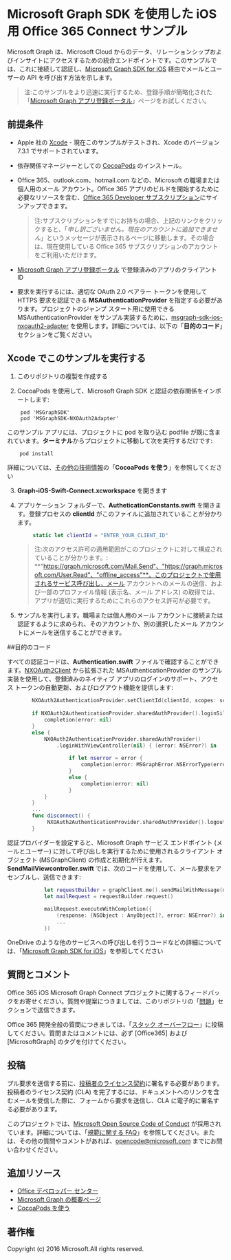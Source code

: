 # <a name="office-365-connect-sample-for-ios-using-the-microsoft-graph-sdk"></a>Microsoft Graph SDK を使用した iOS 用 Office 365 Connect サンプル

Microsoft Graph は、Microsoft Cloud からのデータ、リレーションシップおよびインサイトにアクセスするための統合エンドポイントです。このサンプルでは、これに接続して認証し、[Microsoft Graph SDK for iOS](https://github.com/microsoftgraph/msgraph-sdk-ios) 経由でメールとユーザーの API を呼び出す方法を示します。

> 注:このサンプルをより迅速に実行するため、登録手順が簡略化された「[Microsoft Graph アプリ登録ポータル](https://graph.microsoft.io/en-us/app-registration)」ページをお試しください。
 
## <a name="prerequisites"></a>前提条件
* Apple 社の [Xcode](https://developer.apple.com/xcode/downloads/) - 現在このサンプルがテストされ、Xcode のバージョン 7.3.1 でサポートされています。
* 依存関係マネージャーとしての [CocoaPods](https://guides.cocoapods.org/using/using-cocoapods.html) のインストール。
* Office 365、outlook.com、hotmail.com などの、Microsoft の職場または個人用のメール アカウント。Office 365 アプリのビルドを開始するために必要なリソースを含む、[Office 365 Developer サブスクリプション](https://aka.ms/devprogramsignup)にサインアップできます。

     > 注:サブスクリプションをすでにお持ちの場合、上記のリンクをクリックすると、「*申し訳ございません。現在のアカウントに追加できません*」というメッセージが表示されるページに移動します。その場合は、現在使用している Office 365 サブスクリプションのアカウントをご利用いただけます。    
* [Microsoft Graph アプリ登録ポータル](https://graph.microsoft.io/en-us/app-registration) で登録済みのアプリのクライアント ID
* 要求を実行するには、適切な OAuth 2.0 ベアラー トークンを使用して HTTPS 要求を認証できる **MSAuthenticationProvider** を指定する必要があります。プロジェクトのジャンプ スタート用に使用できる MSAuthenticationProvider をサンプル実装するために、[msgraph-sdk-ios-nxoauth2-adapter](https://github.com/microsoftgraph/msgraph-sdk-ios-nxoauth2-adapter) を使用します。詳細については、以下の「**目的のコード**」セクションをご覧ください。

       
## <a name="running-this-sample-in-xcode"></a>Xcode でこのサンプルを実行する

1. このリポジトリの複製を作成する
2. CocoaPods を使用して、Microsoft Graph SDK と認証の依存関係をインポートします:
        
        pod 'MSGraphSDK'
        pod 'MSGraphSDK-NXOAuth2Adapter'


 このサンプル アプリには、プロジェクトに pod を取り込む podfile が既に含まれています。**ターミナル**からプロジェクトに移動して次を実行するだけです: 
        
        pod install
        
   詳細については、[その他の技術情報](#AdditionalResources)の「**CocoaPods を使う**」を参照してください
  
3. **Graph-iOS-Swift-Connect.xcworkspace** を開きます
4. アプリケーション フォルダーで、**AutheticationConstants.swift** を開きます。登録プロセスの **clientId** がこのファイルに追加されていることが分かります。

   ```swift
        static let clientId = "ENTER_YOUR_CLIENT_ID"
   ```    
    > 注:次のアクセス許可の適用範囲がこのプロジェクトに対して構成されていることが分かります。: **"https://graph.microsoft.com/Mail.Send"、"https://graph.microsoft.com/User.Read"、"offline_access"**。このプロジェクトで使用されるサービス呼び出し、メール アカウントへのメールの送信、および一部のプロファイル情報 (表示名、メール アドレス) の取得では、アプリが適切に実行するためにこれらのアクセス許可が必要です。


5. サンプルを実行します。職場または個人用のメール アカウントに接続または認証するように求められ、そのアカウントか、別の選択したメール アカウントにメールを送信することができます。


##<a name="code-of-interest"></a>目的のコード

すべての認証コードは、**Authentication.swift** ファイルで確認することができます。[NXOAuth2Client](https://github.com/nxtbgthng/OAuth2Client) から拡張された MSAuthenticationProvider のサンプル実装を使用して、登録済みのネイティブ アプリのログインのサポート、アクセス トークンの自動更新、およびログアウト機能を提供します:
```swift
        NXOAuth2AuthenticationProvider.setClientId(clientId, scopes: scopes)
        
        if NXOAuth2AuthenticationProvider.sharedAuthProvider().loginSilent() == true {
            completion(error: nil)
        }
        else {
            NXOAuth2AuthenticationProvider.sharedAuthProvider()
                .loginWithViewController(nil) { (error: NSError?) in
                    
                    if let nserror = error {
                        completion(error: MSGraphError.NSErrorType(error: nserror))
                    }
                    else {
                        completion(error: nil)
                    }
            }
        }
        ...
        func disconnect() {
             NXOAuth2AuthenticationProvider.sharedAuthProvider().logout()
        }

```


認証プロバイダーを設定すると、Microsoft Graph サービス エンドポイント (メールとユーザー) に対して呼び出しを実行するために使用されるクライアント オブジェクト (MSGraphClient) の作成と初期化が行えます。**SendMailViewcontroller.swift** では、次のコードを使用して、メール要求をアセンブルし、送信できます:

```swift
            let requestBuilder = graphClient.me().sendMailWithMessage(message, saveToSentItems: false)
            let mailRequest = requestBuilder.request()
            
            mailRequest.executeWithCompletion({
                (response: [NSObject : AnyObject]?, error: NSError?) in
                ...
            })

```

OneDrive のような他のサービスへの呼び出しを行うコードなどの詳細については、「[Microsoft Graph SDK for iOS](https://github.com/microsoftgraph/msgraph-sdk-ios)」を参照してください

## <a name="questions-and-comments"></a>質問とコメント

Office 365 iOS Microsoft Graph Connect プロジェクトに関するフィードバックをお寄せください。質問や提案につきましては、このリポジトリの「[問題]()」セクションで送信できます。

Office 365 開発全般の質問につきましては、「[スタック オーバーフロー](http://stackoverflow.com/questions/tagged/Office365+API)」に投稿してください。質問またはコメントには、必ず [Office365] および [MicrosoftGraph] のタグを付けてください。

## <a name="contributing"></a>投稿
プル要求を送信する前に、[投稿者のライセンス契約](https://cla.microsoft.com/)に署名する必要があります。投稿者のライセンス契約 (CLA) を完了するには、ドキュメントへのリンクを含むメールを受信した際に、フォームから要求を送信し、CLA に電子的に署名する必要があります。 

このプロジェクトでは、[Microsoft Open Source Code of Conduct](https://opensource.microsoft.com/codeofconduct/) が採用されています。詳細については、「[規範に関する FAQ](https://opensource.microsoft.com/codeofconduct/faq/)」を参照してください。または、その他の質問やコメントがあれば、[opencode@microsoft.com](mailto:opencode@microsoft.com) までにお問い合わせください。

## <a name="additional-resources"></a>追加リソース

* [Office デベロッパー センター](http://dev.office.com/)
* [Microsoft Graph の概要ページ](https://graph.microsoft.io)
* [CocoaPods を使う](https://guides.cocoapods.org/using/using-cocoapods.html)

## <a name="copyright"></a>著作権
Copyright (c) 2016 Microsoft.All rights reserved.


